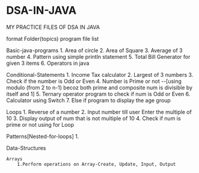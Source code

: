 # DSA-IN-JAVA
 MY PRACTICE FILES OF DSA IN JAVA

format
Folder(topics)
    program file list

Basic-java-programs
    1. Area of circle
    2. Area of Square
    3. Average of 3 number
    4. Pattern using simple println statement
    5. Total Bill Generator for given 3 items
    6. Operators in java

Conditional-Statements
    1. Income Tax calculator
    2. Largest of 3 numbers
    3. Check if the number is Odd or Even
    4. Number is Prime or not --[using modulo (from 2 to n-1) becoz both prime and composite num is divisible by itself and 1]
    5. Ternary operator program to check if num is Odd or Even
    6. Calculator using Switch 
    7. Else if program to display the age group
    
Loops
    1. Reverse of a number
    2. Input number till user Enter the multiple of 10
    3. Display output of num that is not multiple of 10
    4. Check if num is prime or not using for Loop

Patterns[Nested-for-loops]
    1.

Data-Structures

    Arrays
        1.Perform operations on Array-Create, Update, Input, Output

